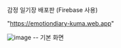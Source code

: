감정 일기장 배포판 (Firebase 사용)

"https://emotiondiary-kuma.web.app"

![image](https://github.com/user-attachments/assets/b2054635-ca46-47f1-a731-0e01fdca595a)
-- 기본 화면

